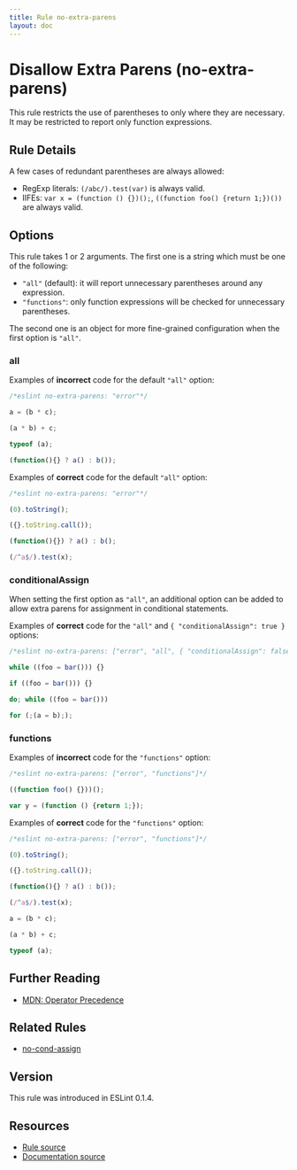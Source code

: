```yaml
---
title: Rule no-extra-parens
layout: doc
---
```

<!-- Note: No pull requests accepted for this file. See README.md in the root directory for details. -->

# Disallow Extra Parens (no-extra-parens)

This rule restricts the use of parentheses to only where they are necessary. It may be restricted to report only function expressions.

## Rule Details

A few cases of redundant parentheses are always allowed:

* RegExp literals: `(/abc/).test(var)` is always valid.
* IIFEs: `var x = (function () {})();`, `((function foo() {return 1;})())` are always valid.

## Options

This rule takes 1 or 2 arguments. The first one is a string which must be one of the following:

* `"all"` (default): it will report unnecessary parentheses around any expression.
* `"functions"`: only function expressions will be checked for unnecessary parentheses.

The second one is an object for more fine-grained configuration when the first option is `"all"`.

### all

Examples of **incorrect** code for the default `"all"` option:

```js
/*eslint no-extra-parens: "error"*/

a = (b * c);

(a * b) + c;

typeof (a);

(function(){} ? a() : b());
```

Examples of **correct** code for the default `"all"` option:

```js
/*eslint no-extra-parens: "error"*/

(0).toString();

({}.toString.call());

(function(){}) ? a() : b();

(/^a$/).test(x);
```

### conditionalAssign

When setting the first option as `"all"`, an additional option can be added to allow extra parens for assignment in conditional statements.

Examples of **correct** code for the `"all"` and `{ "conditionalAssign": true }` options:

```js
/*eslint no-extra-parens: ["error", "all", { "conditionalAssign": false }]*/

while ((foo = bar())) {}

if ((foo = bar())) {}

do; while ((foo = bar()))

for (;(a = b););
```

### functions

Examples of **incorrect** code for the `"functions"` option:

```js
/*eslint no-extra-parens: ["error", "functions"]*/

((function foo() {}))();

var y = (function () {return 1;});
```

Examples of **correct** code for the `"functions"` option:

```js
/*eslint no-extra-parens: ["error", "functions"]*/

(0).toString();

({}.toString.call());

(function(){} ? a() : b());

(/^a$/).test(x);

a = (b * c);

(a * b) + c;

typeof (a);
```


## Further Reading

* [MDN: Operator Precedence](https://developer.mozilla.org/en-US/docs/Web/JavaScript/Reference/Operators/Operator_Precedence)

## Related Rules

* [no-cond-assign](no-cond-assign)

## Version

This rule was introduced in ESLint 0.1.4.

## Resources

* [Rule source](https://github.com/eslint/eslint/tree/master/lib/rules/no-extra-parens.js)
* [Documentation source](https://github.com/eslint/eslint/tree/master/docs/rules/no-extra-parens.md)

